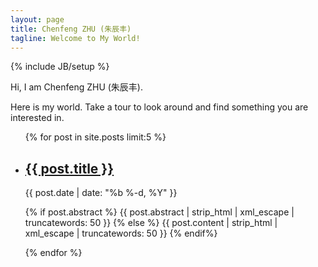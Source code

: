 ```yaml
---
layout: page
title: Chenfeng ZHU (朱辰丰)
tagline: Welcome to My World!
---
```

{% include JB/setup %}

Hi, I am Chenfeng ZHU (朱辰丰).

Here is my world. Take a tour to look around and find something you are interested in.

<ul class="post-list">
  {% for post in site.posts limit:5 %}
    <li>
      <h2>
        <a class="post-link" href="{{ post.url | prepend: site.baseurl }}">{{ post.title }}</a>
      </h2>
      <span class="post-meta">{{ post.date | date: "%b %-d, %Y" }}</span>
      <p>
        {% if post.abstract %}
          {{ post.abstract | strip_html | xml_escape | truncatewords: 50 }}
        {% else %}
          {{ post.content | strip_html | xml_escape | truncatewords: 50 }}
        {% endif%}
      </p>
    </li>
  {% endfor %}
</ul>

